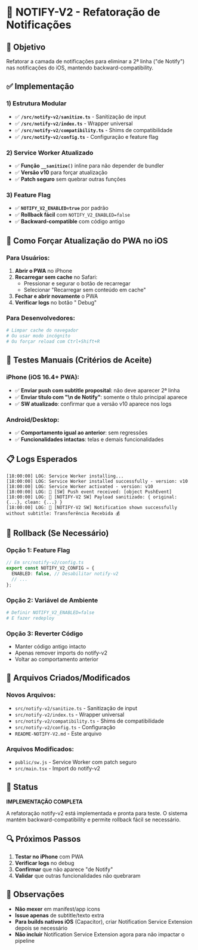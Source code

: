 # 🔔 NOTIFY-V2 - Refatoração de Notificações

## 🎯 Objetivo
Refatorar a camada de notificações para eliminar a 2ª linha ("de Notify") nas notificações do iOS, mantendo backward-compatibility.

## ✅ Implementação

### **1) Estrutura Modular**
- ✅ **`/src/notify-v2/sanitize.ts`** - Sanitização de input
- ✅ **`/src/notify-v2/index.ts`** - Wrapper universal
- ✅ **`/src/notify-v2/compatibility.ts`** - Shims de compatibilidade
- ✅ **`/src/notify-v2/config.ts`** - Configuração e feature flag

### **2) Service Worker Atualizado**
- ✅ **Função `__sanitize()`** inline para não depender de bundler
- ✅ **Versão v10** para forçar atualização
- ✅ **Patch seguro** sem quebrar outras funções

### **3) Feature Flag**
- ✅ **`NOTIFY_V2_ENABLED=true`** por padrão
- ✅ **Rollback fácil** com `NOTIFY_V2_ENABLED=false`
- ✅ **Backward-compatible** com código antigo

## 📱 Como Forçar Atualização do PWA no iOS

### **Para Usuários:**
1. **Abrir o PWA** no iPhone
2. **Recarregar sem cache** no Safari:
   - Pressionar e segurar o botão de recarregar
   - Selecionar "Recarregar sem conteúdo em cache"
3. **Fechar e abrir novamente** o PWA
4. **Verificar logs** no botão " Debug"

### **Para Desenvolvedores:**
```bash
# Limpar cache do navegador
# Ou usar modo incógnito
# Ou forçar reload com Ctrl+Shift+R
```

## 🧪 Testes Manuais (Critérios de Aceite)

### **iPhone (iOS 16.4+ PWA):**
- ✅ **Enviar push com subtitle proposital**: não deve aparecer 2ª linha
- ✅ **Enviar título com "\n de Notify"**: somente o título principal aparece
- ✅ **SW atualizado**: confirmar que a versão v10 aparece nos logs

### **Android/Desktop:**
- ✅ **Comportamento igual ao anterior**: sem regressões
- ✅ **Funcionalidades intactas**: telas e demais funcionalidades

## 📋 Logs Esperados

```
[18:00:00] LOG: Service Worker installing...
[18:00:00] LOG: Service Worker installed successfully - version: v10
[18:00:00] LOG: Service Worker activated - version: v10
[18:00:00] LOG: 🔔 [SW] Push event received: [object PushEvent]
[18:00:00] LOG: 🔧 [NOTIFY-V2 SW] Payload sanitizado: { original: {...}, clean: {...} }
[18:00:00] LOG: 🔔 [NOTIFY-V2 SW] Notification shown successfully without subtitle: Transferência Recebida 💰
```

## 🔄 Rollback (Se Necessário)

### **Opção 1: Feature Flag**
```typescript
// Em src/notify-v2/config.ts
export const NOTIFY_V2_CONFIG = {
  ENABLED: false, // Desabilitar notify-v2
  // ...
};
```

### **Opção 2: Variável de Ambiente**
```bash
# Definir NOTIFY_V2_ENABLED=false
# E fazer redeploy
```

### **Opção 3: Reverter Código**
- Manter código antigo intacto
- Apenas remover imports do notify-v2
- Voltar ao comportamento anterior

## 📁 Arquivos Criados/Modificados

### **Novos Arquivos:**
- `src/notify-v2/sanitize.ts` - Sanitização de input
- `src/notify-v2/index.ts` - Wrapper universal
- `src/notify-v2/compatibility.ts` - Shims de compatibilidade
- `src/notify-v2/config.ts` - Configuração
- `README-NOTIFY-V2.md` - Este arquivo

### **Arquivos Modificados:**
- `public/sw.js` - Service Worker com patch seguro
- `src/main.tsx` - Import do notify-v2

## 🚀 Status

**IMPLEMENTAÇÃO COMPLETA**

A refatoração notify-v2 está implementada e pronta para teste. O sistema mantém backward-compatibility e permite rollback fácil se necessário.

## 🔍 Próximos Passos

1. **Testar no iPhone** com PWA
2. **Verificar logs** no debug
3. **Confirmar** que não aparece "de Notify"
4. **Validar** que outras funcionalidades não quebraram

## 📝 Observações

- **Não mexer** em manifest/app icons
- **Issue apenas** de subtitle/texto extra
- **Para builds nativos iOS** (Capacitor), criar Notification Service Extension depois se necessário
- **Não incluir** Notification Service Extension agora para não impactar o pipeline
